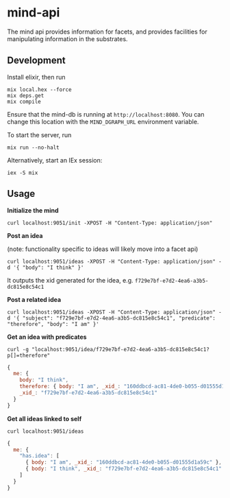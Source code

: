 # mind-api
The mind api provides information for facets, and provides facilities for manipulating information in the substrates.

## Development

Install elixir, then run
```
mix local.hex --force
mix deps.get
mix compile
```

Ensure that the mind-db is running at ```http://localhost:8080```. 
You can change this location with the ```MIND_DGRAPH_URL``` environment variable.

To start the server, run
```
mix run --no-halt
```

Alternatively, start an IEx session:
```
iex -S mix
```

## Usage

**Initialize the mind**
```
curl localhost:9051/init -XPOST -H "Content-Type: application/json"
```

**Post an idea**

(note: functionality specific to ideas will likely move into a facet api)
```
curl localhost:9051/ideas -XPOST -H "Content-Type: application/json" -d '{ "body": "I think" }'
```
It outputs the xid generated for the idea, e.g. ```f729e7bf-e7d2-4ea6-a3b5-dc815e8c54c1```


**Post a related idea**

```
curl localhost:9051/ideas -XPOST -H "Content-Type: application/json" -d '{ "subject": "f729e7bf-e7d2-4ea6-a3b5-dc815e8c54c1", "predicate": "therefore", "body": "I am" }'
```


**Get an idea with predicates**

```
curl -g "localhost:9051/idea/f729e7bf-e7d2-4ea6-a3b5-dc815e8c54c1?p[]=therefore"
```
```javascript
{
  me: {
    body: "I think",
    therefore: { body: "I am", _xid_: "160ddbcd-ac81-4de0-b055-d01555d1a59c" },
    _xid_: "f729e7bf-e7d2-4ea6-a3b5-dc815e8c54c1"
  }
}
```


**Get all ideas linked to self**

```
curl localhost:9051/ideas
```
```javascript
{
  me: {
    "has.idea": [
      { body: "I am", _xid_: "160ddbcd-ac81-4de0-b055-d01555d1a59c" },
      { body: "I think", _xid_: "f729e7bf-e7d2-4ea6-a3b5-dc815e8c54c1" }
    ]
  }
}
```
